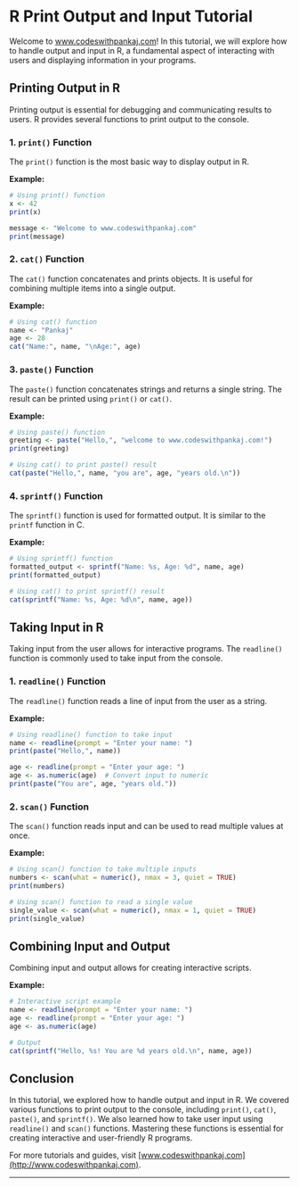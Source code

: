# R Print Output and Input Tutorial

Welcome to www.codeswithpankaj.com! In this tutorial, we will explore how to handle output and input in R, a fundamental aspect of interacting with users and displaying information in your programs.

## Printing Output in R

Printing output is essential for debugging and communicating results to users. R provides several functions to print output to the console.

### 1. `print()` Function

The `print()` function is the most basic way to display output in R.

**Example:**
```R
# Using print() function
x <- 42
print(x)

message <- "Welcome to www.codeswithpankaj.com"
print(message)
```

### 2. `cat()` Function

The `cat()` function concatenates and prints objects. It is useful for combining multiple items into a single output.

**Example:**
```R
# Using cat() function
name <- "Pankaj"
age <- 28
cat("Name:", name, "\nAge:", age)
```

### 3. `paste()` Function

The `paste()` function concatenates strings and returns a single string. The result can be printed using `print()` or `cat()`.

**Example:**
```R
# Using paste() function
greeting <- paste("Hello,", "welcome to www.codeswithpankaj.com!")
print(greeting)

# Using cat() to print paste() result
cat(paste("Hello,", name, "you are", age, "years old.\n"))
```

### 4. `sprintf()` Function

The `sprintf()` function is used for formatted output. It is similar to the `printf` function in C.

**Example:**
```R
# Using sprintf() function
formatted_output <- sprintf("Name: %s, Age: %d", name, age)
print(formatted_output)

# Using cat() to print sprintf() result
cat(sprintf("Name: %s, Age: %d\n", name, age))
```

## Taking Input in R

Taking input from the user allows for interactive programs. The `readline()` function is commonly used to take input from the console.

### 1. `readline()` Function

The `readline()` function reads a line of input from the user as a string.

**Example:**
```R
# Using readline() function to take input
name <- readline(prompt = "Enter your name: ")
print(paste("Hello,", name))

age <- readline(prompt = "Enter your age: ")
age <- as.numeric(age)  # Convert input to numeric
print(paste("You are", age, "years old."))
```

### 2. `scan()` Function

The `scan()` function reads input and can be used to read multiple values at once.

**Example:**
```R
# Using scan() function to take multiple inputs
numbers <- scan(what = numeric(), nmax = 3, quiet = TRUE)
print(numbers)

# Using scan() function to read a single value
single_value <- scan(what = numeric(), nmax = 1, quiet = TRUE)
print(single_value)
```

## Combining Input and Output

Combining input and output allows for creating interactive scripts.

**Example:**
```R
# Interactive script example
name <- readline(prompt = "Enter your name: ")
age <- readline(prompt = "Enter your age: ")
age <- as.numeric(age)

# Output
cat(sprintf("Hello, %s! You are %d years old.\n", name, age))
```

## Conclusion

In this tutorial, we explored how to handle output and input in R. We covered various functions to print output to the console, including `print()`, `cat()`, `paste()`, and `sprintf()`. We also learned how to take user input using `readline()` and `scan()` functions. Mastering these functions is essential for creating interactive and user-friendly R programs.

For more tutorials and guides, visit [www.codeswithpankaj.com](http://www.codeswithpankaj.com).

---
